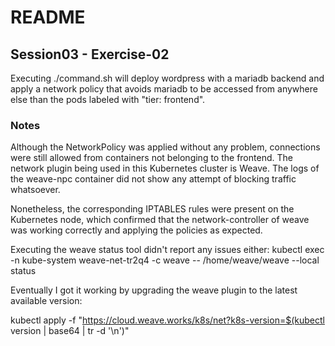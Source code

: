 # README
## Session03 - Exercise-02

Executing ./command.sh will deploy wordpress with a mariadb backend and apply a network policy that avoids mariadb to be accessed from anywhere else than the pods labeled with "tier: frontend".

### Notes
Although the NetworkPolicy was applied without any problem, connections were still allowed from containers not belonging to the frontend. The network plugin being used in this Kubernetes cluster is Weave. The logs of the weave-npc container did not show any attempt of blocking traffic whatsoever.

Nonetheless, the corresponding IPTABLES rules were present on the Kubernetes node, which confirmed that the network-controller of weave was working correctly and applying the policies as expected.

Executing the weave status tool didn't report any issues either:
kubectl exec -n kube-system weave-net-tr2q4 -c weave -- /home/weave/weave --local status

Eventually I got it working by upgrading the weave plugin to the latest available version:

kubectl apply -f "https://cloud.weave.works/k8s/net?k8s-version=$(kubectl version | base64 | tr -d '\n')"
